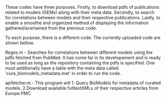 These codes have three purposes. Firstly, to download pdfs of publications related to models (GEMs) along with their meta data. Secondly, to search for correlations between models and their respective publications. Lastly, to enable a smoothe and organized method of displaying the information gathered/acertained from the previous code.

To each purpose, there is a different code. The currently uploaded code are shown bellow.

Regex.m - Searches for correlations between different models using the pdfs fetched from PubMed. It has come far in its developement and is ready to be used as long as the repository containing the pdfs is specified. One must additionally have a table with the meta data called 'cura_biomodels_metadata.mat' in order to run the code.

apifetcher.m - This program will 1. Query BioModels for metadata of curated models. 2.Download available fulltextXMLs of their respective articles from Europe PMC